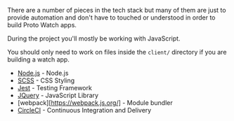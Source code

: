 There are a number of pieces in the tech stack but many of them are just to provide automation and don't have to touched or understood in order to build Proto Watch apps.

During the project you'll mostly be working with JavaScript.

You should only need to work on files inside the ```client/``` directory if you are building a watch app.

- [Node.js](https://nodejs.org/en/) - Node.js
- [SCSS](http://sass-lang.com/) - CSS Styling
- [Jest](https://facebook.github.io/jest/) - Testing Framework
- [JQuery](https://jquery.com/) - JavaScript Library
- [webpack][https://webpack.js.org/] - Module bundler
- [CircleCI](https://circleci.com/) - Continuous Integration and Delivery
